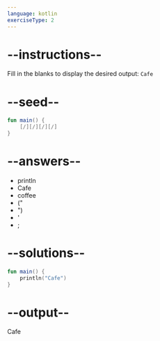 ```yaml
---
language: kotlin
exerciseType: 2
---
```


# --instructions--

Fill in the blanks to display the desired output: `Cafe`

# --seed--

```kotlin
fun main() {
    [/][/][/][/]
}
```

# --answers--

- println
- Cafe
- coffee
- ("
- ")
- '
- ;

# --solutions--

```kotlin
fun main() {
    println("Cafe")
}
```

# --output--

Cafe
